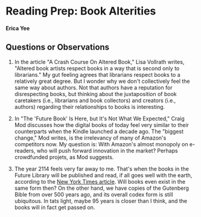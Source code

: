 # Reading Prep: Book Alterities

#### Erica Yee

## Questions or Observations

1. In the article "A Crash Course On Altered Book,"  Lisa Vollrath writes, "Altered book artists respect books in a way that is second only to librarians." My gut feeling agrees that librarians respect books to a relatively great degree. But I wonder why we don't collectively feel the same way about authors. Not that authors have a reputation for disrespecting books, but thinking about the juxtaposition of book caretakers (i.e., librarians and book collectors) and creators (i.e., authors) regarding their relationships to books is interesting.

2. In "The 'Future Book' Is Here, but It's Not What We Expected," Craig Mod discusses how the digital books of today feel very similar to their counterparts when the Kindle launched a decade ago. The "biggest change," Mod writes, is the irrelevancy of many of Amazon's competitors now. My question is: With Amazon's almost monopoly on e-readers, who will push forward innovation in the market? Perhaps crowdfunded projets, as Mod suggests.

3. The year 2114 feels very far away to me. That's when the books in the Future Library will be published and read, if all goes well with the earth, according to the [New York Times article](https://www.nytimes.com/2018/11/01/t-magazine/future-library-books.html). Will books even exist in the same form then? On the other hand, we have copies of the Gutenberg Bible from over 500 years ago, and its overall codex form is still ubiquitous. In tats light, maybe 95 years is closer than I think, and the books will in fact get passed on.
